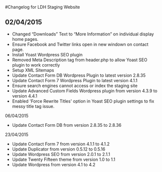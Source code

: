 #Changelog for LDH Staging Website

## 02/04/2015
- Changed “Downloads” Text to “More Information” on individual display home pages.
- Ensure Facebook and Twitter links open in new windown on contact page.
- Install Yoast Wordpress SEO plugin
- Removed Meta Description tag from header.php to allow Yoast SEO plugin to work correctly
- Setup XML Sitemaps
- Update Contact Form DB Wordpress Plugin to latest version 2.8.35
- Update Contact Form 7 Wordpress Plugin to latest version 4.1.1
- Ensure search engines cannot access or index the staging site
- Update Advanced Custom Fields Wordpress plugin from version 4.3.9 to version 4.4.1
- Enabled 'Force Rewrite Titles' option in Yoast SEO plugin settings to fix messy title tag issue.

06/04/2015
- Update Contact Form DB from version 2.8.35 to 2.8.36

23/04/2015
- Update Contact Form 7 from version 4.1.1 to 4.1.2
- Update Duplicator from version 0.5.12 to 0.5.16
- Update Wordpress SEO from version 2.0.1 to 2.1.1
- Update Twenty Fifteen theme from version 1.0 to 1.1
- Update Wordpress from version 4.1 to 4.2